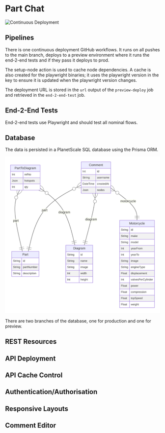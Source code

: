 # Part Chat

![Continuous Deployment](https://github.com/h4ctar/partchat/actions/workflows/cd.yaml/badge.svg)

## Pipelines

There is one continuous deployment GitHub workflows.
It runs on all pushes to the main branch, deploys to a preview environment where it runs the end-2-end tests and if they pass it deploys to prod.

The setup-node action is used to cache node dependencies.
A cache is also created for the playwright binaries; it uses the playwright version in the key to ensure it is updated when the playwright version changes.

The deployment URL is stored in the `url` output of the `preview-deploy` job and retrieved in the `end-2-end-test` job.

## End-2-End Tests

End-2-end tests use Playwright and should test all nominal flows.

## Database

The data is persisted in a PlanetScale SQL database using the Prisma ORM.

![asf](docs/prisma-erd.svg)

There are two branches of the database, one for production and one for preview.

## REST Resources

## API Deployment

## API Cache Control

## Authentication/Authorisation

## Responsive Layouts

## Comment Editor
